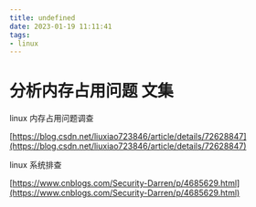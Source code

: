 ```yaml
---
title: undefined
date: 2023-01-19 11:11:41
tags:
- linux
---
```


# 分析内存占用问题 文集

linux 内存占用问题调查

[https://blog.csdn.net/liuxiao723846/article/details/72628847](https://blog.csdn.net/liuxiao723846/article/details/72628847)

linux 系统排查

[https://www.cnblogs.com/Security-Darren/p/4685629.html](https://www.cnblogs.com/Security-Darren/p/4685629.html)
